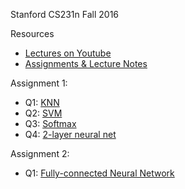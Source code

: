 Stanford CS231n Fall 2016

Resources
* [Lectures on Youtube](https://www.youtube.com/playlist?list=PLkt2uSq6rBVctENoVBg1TpCC7OQi31AlC)
* [Assignments & Lecture Notes](https://cs231n.github.io)

Assignment 1:
* Q1: [KNN](https://github.com/JohnBatmanMySlinky/cs231n/blob/main/assignment1/knn.ipynb)
* Q2: [SVM](https://github.com/JohnBatmanMySlinky/cs231n/blob/main/assignment1/svm.ipynb)
* Q3: [Softmax](https://github.com/JohnBatmanMySlinky/cs231n/blob/main/assignment1/softmax.ipynb)
* Q4: [2-layer neural net](https://github.com/JohnBatmanMySlinky/cs231n/blob/main/assignment1/two_layer_net.ipynb)

Assignment 2:
* Q1: [Fully-connected Neural Network](https://github.com/JohnBatmanMySlinky/cs231n/blob/main/assignment2/FullyConnectedNets.ipynb)
